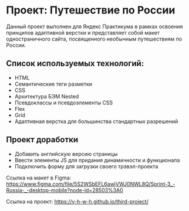 
# Проект: Путешествие по России

Данный проект выполнен для Яндекс Практикума в рамках освоения принципов адаптивной верстки и представляет собой макет одностраничного сайта, посвященного необычным путешествиям по России. 



## Список используемых технологий:

* HTML
* Семантические теги разметки
* CSS
* Архитектура БЭМ Nested
* Псевдоклассы и псевдоэлементы CSS
* Flex
* Grid
* Адаптивная верстка для большинства стандартных разрешений
  

  
## Проект доработки

* Добавить английскую версию страницы
* Ввести элементы JS для придания динамичности и функционала
* Подключить форму для загрузки своего трэвэл-проекта


Ссылка на макет в Figma: https://www.figma.com/file/5S2WSbEFL6awjVWJ0NWL8Q/Sprint-3_-Russia-_-desktop-mobile?node-id=28503%3A0

Ссылка на проект: 
https://y-h-w-h.github.io/third-project/
